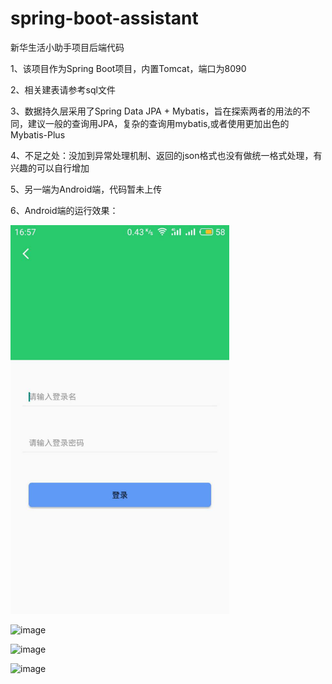 # spring-boot-assistant
新华生活小助手项目后端代码

1、该项目作为Spring Boot项目，内置Tomcat，端口为8090

2、相关建表请参考sql文件

3、数据持久层采用了Spring Data JPA + Mybatis，旨在探索两者的用法的不同，建议一般的查询用JPA，复杂的查询用mybatis,或者使用更加出色的Mybatis-Plus

4、不足之处：没加到异常处理机制、返回的json格式也没有做统一格式处理，有兴趣的可以自行增加

5、另一端为Android端，代码暂未上传

6、Android端的运行效果：

<img src="https://github.com/ningxiaojian31/spring-boot-assistant/blob/master/src/document/pic/%E5%9B%BE%E7%89%871.png" width="350px"></img>

![image](E:\QQPCmgr\Desktop\图片2.png)

![image](E:\QQPCmgr\Desktop\图片3.png)

![image](E:\QQPCmgr\Desktop\图片4.png)

